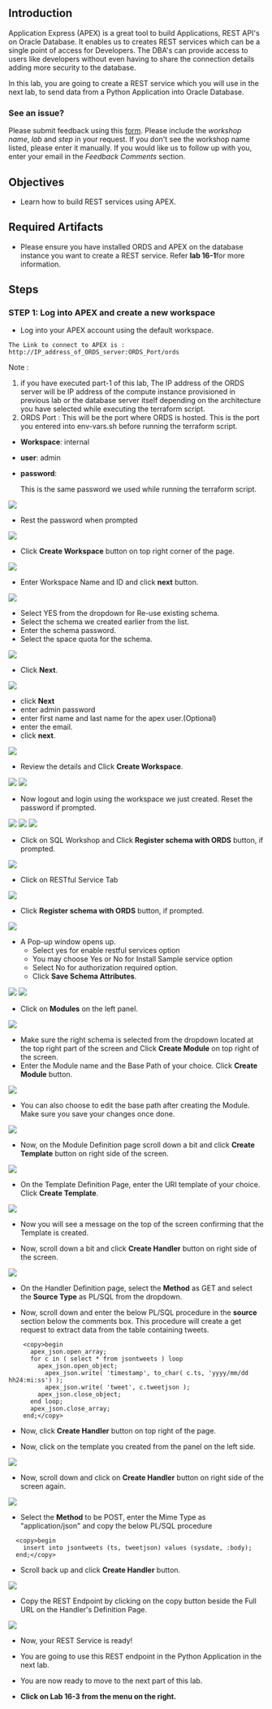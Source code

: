 ## Introduction

Application Express (APEX) is a great tool to build Applications, REST API's on Oracle Database. It enables us to creates REST services which can be a single point of access for Developers. The DBA's can provide access to users like developers without even having to share the connection details adding more security to the database.

In this lab, you are going to create a REST service which you will use in the next lab, to send data from a Python Application into Oracle Database.


### See an issue?
Please submit feedback using this [form](https://apexapps.oracle.com/pls/apex/f?p=133:1:::::P1_FEEDBACK:1). Please include the *workshop name*, *lab* and *step* in your request.  If you don't see the workshop name listed, please enter it manually. If you would like us to follow up with you, enter your email in the *Feedback Comments* section.
## Objectives

- Learn how to build REST services using APEX.

## Required Artifacts

- Please ensure you have installed ORDS and APEX on the database instance you want to create a REST service. Refer **lab 16-1**for more information.


## Steps

### **STEP 1: Log into APEX and create a new workspace**

- Log into your APEX account using the default workspace.

```
The Link to connect to APEX is : http://IP_address_of_ORDS_server:ORDS_Port/ords
```
Note :
  1. if you have executed part-1 of this lab, The IP address of the ORDS server will be IP address of the compute instance provisioned in previous lab or the database server itself depending on the architecture you have selected while executing the terraform script.
  2. ORDS Port : This will be the port where ORDS is hosted. This is the port you entered into env-vars.sh before running the terraform script.
  
  - **Workspace**: internal
  - **user**: admin
  - **password**: <DB sys password>
    
    This is the same password we used while running the terraform script.

![](./images/apex/apex-1.png " ")

- Rest the password when prompted

![](./images/apex/apex-2.png " ")

- Click **Create Workspace** button on top right corner of the page.

![](./images/apex/apex-3.png " ")

- Enter Workspace Name and ID and click **next** button.

![](./images/apex/workspace-1.png " ")

- Select YES from the dropdown for Re-use existing schema.
- Select the schema we created earlier from the list.
- Enter the schema password.
- Select the space quota for the schema.

![](./images/apex/workspace-2.png " ")

- Click **Next**.

![](./images/apex/workspace-3.png " ")

- click **Next**
- enter admin password
- enter first name and last name for the apex user.(Optional)
- enter the email.
- click **next**.

![](./images/apex/workspace-4.png " ")

- Review the details and Click **Create Workspace**.

![](./images/apex/workspace-5.png " ")
![](./images/apex/workspace-6.png " ")

- Now logout and login using the workspace we just created. Reset the password if prompted.

![](./images/apex/workspace-7.png " ")
![](./images/apex/workspace-8.png " ")
![](./images/apex/workspace-9.png " ")

- Click on SQL Workshop and Click **Register schema with ORDS**  button, if prompted.

![](./images/apex/Picture300-8.png " ")

- Click on RESTful Service Tab

![](./images/apex/Picture300-9.png " ")

- Click **Register schema with ORDS**  button, if prompted.

![](./images/apex/Picture300-7-1.png " ")

- A Pop-up window opens up. 
    - Select yes for enable restful services option
    - You may choose Yes or No for Install Sample service option
    - Select No for authorization required option. 
    - Click **Save Schema Attributes**.

![](./images/apex/enable_rest_2.png " ")
![](./images/apex/enable_rest.png " ")


- Click on **Modules** on the left panel.

![](./images/apex/Picture300-10.png " ")

- Make sure the right schema is selected from the dropdown located at the top right part of the screen and Click **Create Module** on top right of the screen.
- Enter the Module name and the Base Path of your choice. Click **Create Module** button.

![](./images/apex/Picture300-11.png " ")

- You can also choose to edit the base path after creating the Module. Make sure you save your changes once done.

![](./images/apex/create_module.png " ")

- Now, on the Module Definition page scroll down a bit and click **Create Template** button on right side of the screen.

![](./images/apex/create_template.png " ")

- On the Template Definition Page, enter the URI template of your choice. Click **Create Template**.

![](./images/apex/Picture300-13.png " ")

- Now you will see a message on the top of the screen confirming that the Template is created.

- Now, scroll down a bit and click **Create Handler** button on right side of the screen.

![](./images/apex/create_handler.png " ")

- On the Handler Definition page, select the **Method** as GET and select the **Source Type** as PL/SQL from the dropdown.

-  Now, scroll down and enter the below PL/SQL procedure in the **source** section below the comments box. This procedure will create a get request to extract data from the table containing tweets.

```
    <copy>begin
      apex_json.open_array;
      for c in ( select * from jsontweets ) loop
        apex_json.open_object;
          apex_json.write( 'timestamp', to_char( c.ts, 'yyyy/mm/dd hh24:mi:ss') );
          apex_json.write( 'tweet', c.tweetjson );
        apex_json.close_object;
      end loop;
      apex_json.close_array;
    end;</copy>
```

- Now, click **Create Handler** button on top right of the page.

- Now, click on the template you created from the panel on the left side.

![](./images/apex/Picture300-16.png " ")

- Now, scroll down and click on **Create Handler** button on right side of the screen again.

![](./images/apex/Picture300-18.png " ")

- Select the **Method** to be POST, enter the Mime Type as "application/json" and copy the below PL/SQL procedure

```
  <copy>begin
    insert into jsontweets (ts, tweetjson) values (sysdate, :body);
  end;</copy>
```

- Scroll back up and click **Create Handler** button.

![](./images/apex/Post_request_apex.png " ")

- Copy the REST Endpoint by clicking on the copy button beside the Full URL on the Handler's Definition Page. 

![](./images/apex/Picture300-19.png " ")

- Now, your REST Service is ready!

- You are going to use this REST endpoint in the Python Application in the next lab.


- You are now ready to move to the next part of this lab.
- **Click on Lab 16-3 from the menu on the right.**
